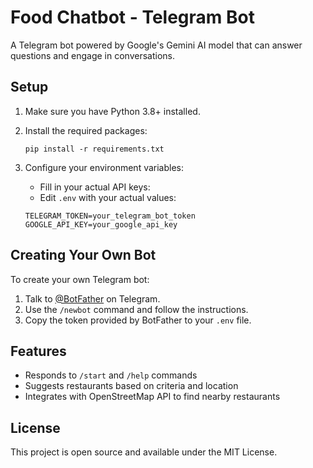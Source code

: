 # Food Chatbot - Telegram Bot

A Telegram bot powered by Google's Gemini AI model that can answer questions and engage in conversations.

## Setup

1. Make sure you have Python 3.8+ installed.

2. Install the required packages:
   ```
   pip install -r requirements.txt
   ```

3. Configure your environment variables:
   - Fill in your actual API keys:
   - Edit `.env` with your actual values:
   ```
   TELEGRAM_TOKEN=your_telegram_bot_token
   GOOGLE_API_KEY=your_google_api_key
   ```

## Creating Your Own Bot

To create your own Telegram bot:

1. Talk to [@BotFather](https://t.me/botfather) on Telegram.
2. Use the `/newbot` command and follow the instructions.
3. Copy the token provided by BotFather to your `.env` file.

## Features

- Responds to `/start` and `/help` commands
- Suggests restaurants based on criteria and location
- Integrates with OpenStreetMap API to find nearby restaurants

## License

This project is open source and available under the MIT License. 